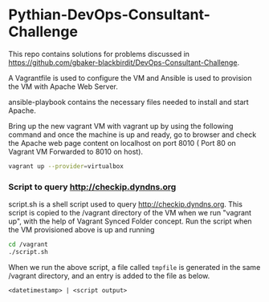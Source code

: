 # Pythian-DevOps-Consultant-Challenge

This repo contains solutions for problems discussed in https://github.com/gbaker-blackbirdit/DevOps-Consultant-Challenge. 

A Vagrantfile is used to configure the VM and Ansible is used to provision the VM with Apache Web Server.

ansible-playbook contains the necessary files needed to install and start Apache.

Bring up the new vagrant VM with vagrant up by using the following command and once the machine is up and ready, go to browser and check the Apache web page content on localhost on port 8010 ( Port 80 on Vagrant VM Forwarded to 8010 on host).

``` bash
vagrant up --provider=virtualbox
```

### Script to query http://checkip.dyndns.org

script.sh is a shell script used to query http://checkip.dyndns.org. This script is copied to the /vagrant directory of the VM when we run "vagrant up", with the help of Vagrant Synced Folder concept. Run the script when the VM provisioned above is up and running

``` bash
cd /vagrant
./script.sh
```
When we run the above script, a file called ``` tmpfile ``` is generated in the same /vagrant directory, and an entry is added to the file as below.

```
<datetimestamp> | <script output>
```
